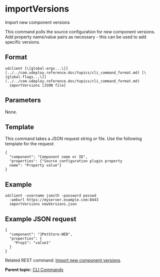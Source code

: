 # importVersions

Import new component versions

This command polls the source configuration for new component versions. Add property name/value pairs as necessary - this can be used to add specific versions.

## Format

```
udclient [\[global-args...\]](../../com.udeploy.reference.doc/topics/cli_command_format.md) [\[global-flags...\]](../../com.udeploy.reference.doc/topics/cli_command_format.md)
  importVersions [JSON file]
```

## Parameters

None.

## Template

This command takes a JSON request string or file. Use the following template for the request:

```
{
  "component": "Component name or ID",
  "properties": {"Source configuration plugin property 
  name": "Property value"}
}

```

## Example

```
udclient -username jsmith -password passwd 
  -weburl https://myserver.example.com:8443
  importVersions newVersions.json
```

## Example JSON request

```
{
  "component": "JPetStore-WEB",
  "properties": {
    "Prop1": "value1"
  }
}
```

Related REST command: [Import new component versions](rest_cli_component_integrate_put.md).

**Parent topic:** [CLI Commands](../../com.udeploy.reference.doc/topics/cli_commands.md)

